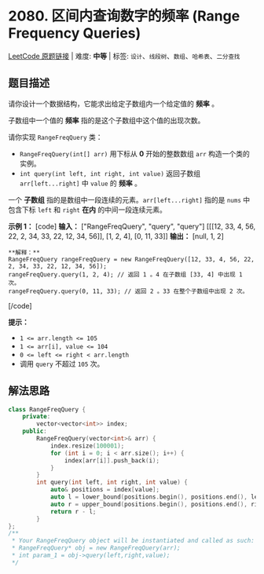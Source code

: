 # 2080. 区间内查询数字的频率 (Range Frequency Queries)

[LeetCode 原题链接](https://www.leetcode.cn/problems/range-frequency-queries/) | 难度: **中等** | 标签: `设计`、`线段树`、`数组`、`哈希表`、`二分查找`

## 题目描述

请你设计一个数据结构，它能求出给定子数组内一个给定值的 **频率**  。

子数组中一个值的 **频率**  指的是这个子数组中这个值的出现次数。

请你实现 `RangeFreqQuery` 类：

  * `RangeFreqQuery(int[] arr)` 用下标从 **0**  开始的整数数组 `arr` 构造一个类的实例。
  * `int query(int left, int right, int value)` 返回子数组 `arr[left...right]` 中 `value` 的 **频率**  。

一个 **子数组** 指的是数组中一段连续的元素。`arr[left...right]` 指的是 `nums` 中包含下标 `left` 和 `right` **在内**  的中间一段连续元素。

 

**示例 1：**
[code] 
    **输入：**
    ["RangeFreqQuery", "query", "query"]
    [[[12, 33, 4, 56, 22, 2, 34, 33, 22, 12, 34, 56]], [1, 2, 4], [0, 11, 33]]
    **输出：**
    [null, 1, 2]
    
    **解释：**
    RangeFreqQuery rangeFreqQuery = new RangeFreqQuery([12, 33, 4, 56, 22, 2, 34, 33, 22, 12, 34, 56]);
    rangeFreqQuery.query(1, 2, 4); // 返回 1 。4 在子数组 [33, 4] 中出现 1 次。
    rangeFreqQuery.query(0, 11, 33); // 返回 2 。33 在整个子数组中出现 2 次。
    
[/code]

 

**提示：**

  * `1 <= arr.length <= 105`
  * `1 <= arr[i], value <= 104`
  * `0 <= left <= right < arr.length`
  * 调用 `query` 不超过 `105` 次。

## 解法思路

```cpp
class RangeFreqQuery {
    private:
        vector<vector<int>> index;
    public:
        RangeFreqQuery(vector<int>& arr) {
            index.resize(100001);
            for (int i = 0; i < arr.size(); i++) {
                index[arr[i]].push_back(i);
            }
        }
        int query(int left, int right, int value) {
            auto& positions = index[value];
            auto l = lower_bound(positions.begin(), positions.end(), left);
            auto r = upper_bound(positions.begin(), positions.end(), right);
            return r - l;
        }
};
/**
 * Your RangeFreqQuery object will be instantiated and called as such:
 * RangeFreqQuery* obj = new RangeFreqQuery(arr);
 * int param_1 = obj->query(left,right,value);
 */
```
